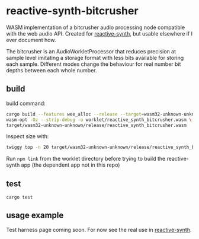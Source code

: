 # reactive-synth-bitcrusher

WASM implementation of a bitcrusher audio processing node compatible with the web audio API. Created for [reactive-synth](https://github.com/PatrickStephansen/reactive-synth), but usable elsewhere if I ever document how.

The bitcrusher is an AudioWorkletProcessor that reduces precision at sample level imitating a storage format with less bits available for storing each sample. Different modes change the behaviour for real number bit depths between each whole number.

## build

build command:

```bash
cargo build --features wee_alloc --release --target=wasm32-unknown-unknown && \
wasm-opt -Oz --strip-debug -o worklet/reactive_synth_bitcrusher.wasm \
target/wasm32-unknown-unknown/release/reactive_synth_bitcrusher.wasm
```
Inspect size with:

```bash
twiggy top -n 20 target/wasm32-unknown-unknown/release/reactive_synth_bitcrusher_opt.wasm
```

Run `npm link` from the worklet directory before trying to build the reactive-synth app (the dependent app not in this repo)

## test

`cargo test`

## usage example

Test harness page coming soon. For now see the real use in [reactive-synth](https://github.com/PatrickStephansen/reactive-synth).
